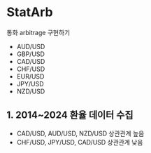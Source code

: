 # StatArb
통화 arbitrage 구현하기 
- AUD/USD
- GBP/USD
- CAD/USD
- CHF/USD
- EUR/USD
- JPY/USD
- NZD/USD

## 1. 2014~2024 환율 데이터 수집
- CAD/USD, AUD/USD, NZD/USD 상관관계 높음
- CHF/USD, JPY/USD, CAD/USD 상관관계 낮음
